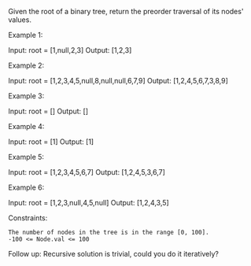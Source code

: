 Given the root of a binary tree, return the preorder traversal of its nodes' values.

 

Example 1:

Input: root = [1,null,2,3]
Output: [1,2,3]

Example 2:

Input: root = [1,2,3,4,5,null,8,null,null,6,7,9]
Output: [1,2,4,5,6,7,3,8,9]

Example 3:

Input: root = []
Output: []

Example 4:

Input: root = [1]
Output: [1]

Example 5:

Input: root = [1,2,3,4,5,6,7]
Output: [1,2,4,5,3,6,7]

Example 6:

Input: root = [1,2,3,null,4,5,null]
Output: [1,2,4,3,5]



Constraints:

    The number of nodes in the tree is in the range [0, 100].
    -100 <= Node.val <= 100

 

Follow up: Recursive solution is trivial, could you do it iteratively?
